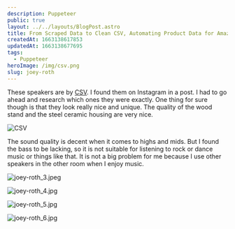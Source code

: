 ```yaml
---
description: Puppeteer
public: true
layout: ../../layouts/BlogPost.astro
title: From Scraped Data to Clean CSV, Automating Product Data for Amazon KDP
createdAt: 1663138617853
updatedAt: 1663138677695
tags:
  - Puppeteer
heroImage: /img/csv.png
slug: joey-roth
---
```


These speakers are by [CSV](/img/csv.png). I found them on Instagram in a post. I had to go ahead and research which ones they were exactly. One thing for sure though is that they look really nice and unique. The quality of the wood stand and the steel ceramic housing are very nice.

![CSV](/img/csv.png)

The sound quality is decent when it comes to highs and mids. But I found the bass to be lacking, so it is not suitable for listening to rock or dance music or things like that. It is not a big problem for me because I use other speakers in the other room when I enjoy music.

![joey-roth_3.jpeg](/posts/joey-roth_joey-roth-3-jpeg.jpg)

![joey-roth_4.jpg](/posts/joey-roth_joey-roth-4-jpg.jpg)

![joey-roth_5.jpg](/posts/joey-roth_joey-roth-5-jpg.jpg)

![joey-roth_6.jpg](/posts/joey-roth_joey-roth-6-jpg.jpg)
